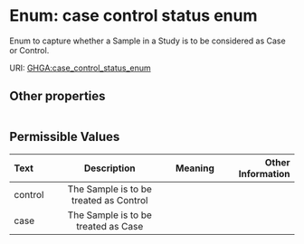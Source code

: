 
# Enum: case control status enum


Enum to capture whether a Sample in a Study is to be considered as Case or Control.

URI: [GHGA:case_control_status_enum](https://w3id.org/GHGA/case_control_status_enum)


## Other properties

|  |  |  |
| --- | --- | --- |

## Permissible Values

| Text | Description | Meaning | Other Information |
| :--- | :---: | :---: | ---: |
| control | The Sample is to be treated as Control |  |  |
| case | The Sample is to be treated as Case |  |  |

